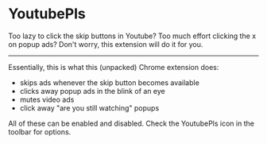 # YoutubePls

Too lazy to click the skip buttons in Youtube? Too much effort clicking the x on popup ads? Don't worry, this extension will do it for you.

---

Essentially, this is what this (unpacked) Chrome extension does:
 - skips ads whenever the skip button becomes available
 - clicks away popup ads in the blink of an eye
 - mutes video ads
 - click away "are you still watching" popups

All of these can be enabled and disabled. Check the YoutubePls icon in the toolbar for options. 